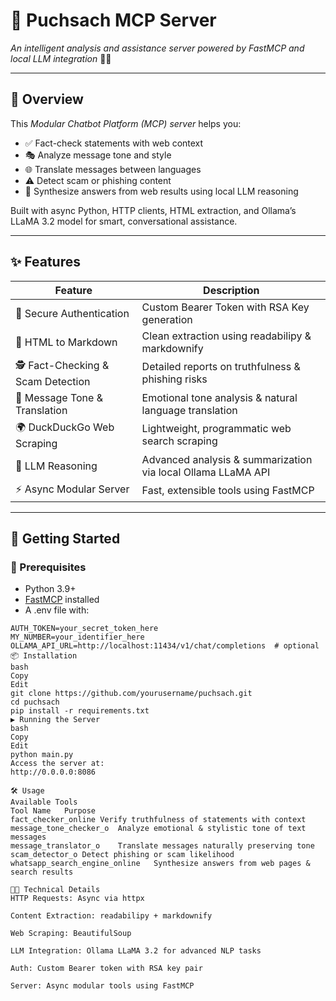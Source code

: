 # 🚀 Puchsach MCP Server

*An intelligent analysis and assistance server powered by FastMCP and local LLM integration* 🤖✨

---

## 📖 Overview

This *Modular Chatbot Platform (MCP) server* helps you:

- ✅ Fact-check statements with web context  
- 🎭 Analyze message tone and style  
- 🌐 Translate messages between languages  
- ⚠ Detect scam or phishing content  
- 🤝 Synthesize answers from web results using local LLM reasoning  

Built with async Python, HTTP clients, HTML extraction, and Ollama’s LLaMA 3.2 model for smart, conversational assistance.

---

## ✨ Features

| Feature                       | Description                                                       |
|------------------------------|-------------------------------------------------------------------|
| 🔐 Secure Authentication      | Custom Bearer Token with RSA Key generation                       |
| 📄 HTML to Markdown           | Clean extraction using readabilipy & markdownify             |
| 🕵 Fact-Checking & Scam Detection | Detailed reports on truthfulness & phishing risks                |
| 💬 Message Tone & Translation | Emotional tone analysis & natural language translation            |
| 🌍 DuckDuckGo Web Scraping    | Lightweight, programmatic web search scraping                     |
| 🧠 LLM Reasoning              | Advanced analysis & summarization via local Ollama LLaMA API     |
| ⚡ Async Modular Server       | Fast, extensible tools using FastMCP                              |

---

## 🚀 Getting Started

### 🔧 Prerequisites

- Python 3.9+  
- [FastMCP](https://github.com/your-fork/fastmcp) installed  
- A .env file with:

```env
AUTH_TOKEN=your_secret_token_here
MY_NUMBER=your_identifier_here
OLLAMA_API_URL=http://localhost:11434/v1/chat/completions  # optional
📦 Installation
bash
Copy
Edit
git clone https://github.com/yourusername/puchsach.git
cd puchsach
pip install -r requirements.txt
▶ Running the Server
bash
Copy
Edit
python main.py
Access the server at:
http://0.0.0.0:8086

🛠 Usage
Available Tools
Tool Name	Purpose
fact_checker_online	Verify truthfulness of statements with context
message_tone_checker_o	Analyze emotional & stylistic tone of text messages
message_translator_o	Translate messages naturally preserving tone
scam_detector_o	Detect phishing or scam likelihood
whatsapp_search_engine_online	Synthesize answers from web pages & search results

🧑‍💻 Technical Details
HTTP Requests: Async via httpx

Content Extraction: readabilipy + markdownify

Web Scraping: BeautifulSoup

LLM Integration: Ollama LLaMA 3.2 for advanced NLP tasks

Auth: Custom Bearer token with RSA key pair

Server: Async modular tools using FastMCP
